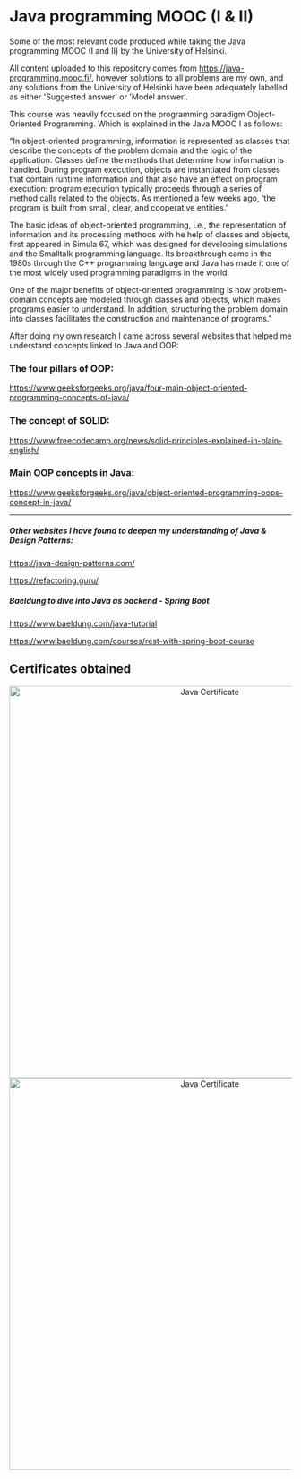 # Java programming MOOC (I & II)

Some of the most relevant code produced while taking the Java programming MOOC (I and II) by the University of Helsinki.

All content uploaded to this repository comes from https://java-programming.mooc.fi/, however solutions to all problems are my own, and any solutions from the University of Helsinki have been adequately labelled as either 'Suggested answer' or 'Model answer'.

This course was heavily focused on the programming paradigm Object-Oriented Programming. Which is explained in the Java MOOC I as follows:

"In object-oriented programming, information is represented as classes that describe the concepts of the problem domain and the logic of the application. Classes define the methods that determine how information is handled. During program execution, objects are instantiated from classes that contain runtime information and that also have an effect on program execution: program execution typically proceeds through a series of method calls related to the objects. As mentioned a few weeks ago, 'the program is built from small, clear, and cooperative entities.'

The basic ideas of object-oriented programming, i.e., the representation of information and its processing methods with he help of classes and objects, first appeared in Simula 67, which was designed for developing simulations and the Smalltalk programming language. Its breakthrough came in the 1980s through the C++ programming language and Java has made it one of the most widely used programming paradigms in the world.

One of the major benefits of object-oriented programming is how problem-domain concepts are modeled through classes and objects, which makes programs easier to understand. In addition, structuring the problem domain into classes facilitates the construction and maintenance of programs."

After doing my own research I came across several websites that helped me understand concepts linked to Java and OOP:

### The four pillars of OOP:

https://www.geeksforgeeks.org/java/four-main-object-oriented-programming-concepts-of-java/

### The concept of SOLID:

https://www.freecodecamp.org/news/solid-principles-explained-in-plain-english/

### Main OOP concepts in Java:

https://www.geeksforgeeks.org/java/object-oriented-programming-oops-concept-in-java/

---

##### Other websites I have found to deepen my understanding of Java & Design Patterns:

https://java-design-patterns.com/

https://refactoring.guru/

##### Baeldung to dive into Java as backend - Spring Boot

https://www.baeldung.com/java-tutorial

https://www.baeldung.com/courses/rest-with-spring-boot-course

## Certificates obtained

<p align="center">
  <img width="700" alt="Java Certificate" src="https://github.com/user-attachments/assets/fc9dbd8d-46f0-4334-86b9-25a1634fc401" />
  <br/>
  <img width="700" alt="Java Certificate" src="https://github.com/user-attachments/assets/e5a13e53-72a1-4ac6-9baf-38ea510d572f" />
</p>
